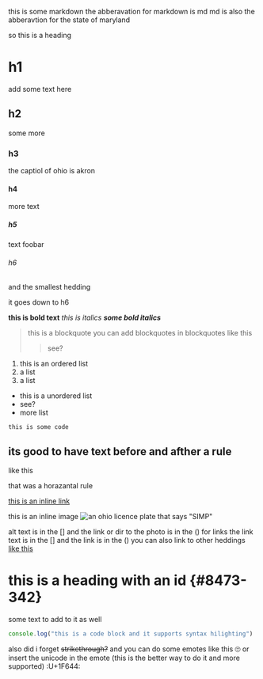 this is some markdown
the abberavation for markdown is md
md is also the abberavtion for the state of maryland

so this is a heading
# h1
add some text here
## h2
some more
### h3
the captiol of ohio is akron
#### h4
more text
##### h5
text foobar
###### h6
and the smallest hedding

it goes down to h6

**this is bold text**
*this is italics*
***some bold italics***

> this is a blockquote
> you can add blockquotes in blockquotes like this
>> see?

1. this is an ordered list
2. a list
3. a list

- this is a unordered list
- see?
- more list

`this is some code`

its good to have text before and afther a rule
---
like this

that was a horazantal rule

[this is an inline link](https://www.markdownguide.org/cheat-sheet)

this is an inline image
![an ohio licence plate that says "SIMP"](http://img03.platesmania.com/201217/inf/2000b6ec54.png)

alt text is in the [] and the link or dir to the photo is in the ()
for links the link text is in the [] and the link is in the ()
you can also link to other heddings [like this](h1)

# this is a heading with an id {#8473-342}
some text to add to it as well

```js
console.log("this is a code block and it supports syntax hilighting")
```

also did i forget ~~strikethrough?~~
and you can do some emotes like this :roll_eyes: or insert the unicode in the emote (this is the better way to do it and more supported) :U+1F644:
